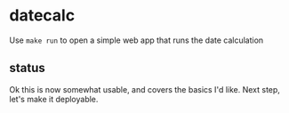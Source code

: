 # datecalc

Use `make run` to open a simple web app that runs the date calculation


## status

Ok this is now somewhat usable, and covers the basics I'd like.
Next step, let's make it deployable.
